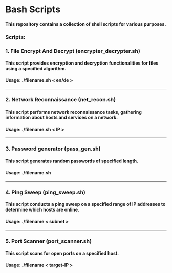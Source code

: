 # Bash Scripts

#### This repository contains a collection of shell scripts for various purposes.

### Scripts:

### 1. File Encrypt And Decrypt (encrypter_decrypter.sh)

#### This script provides encryption and decryption functionalities for files using a specified algorithm.

#### Usage: ./filename.sh < en/de >

---

### 2. Network Reconnaissance (net_recon.sh)

#### This script performs network reconnaissance tasks, gathering information about hosts and services on a network.

#### Usage: ./filename.sh < IP >


---

### 3. Password generator (pass_gen.sh)

#### This script generates random passwords of specified length.

#### Usage: ./filename.sh


---




### 4. Ping Sweep (ping_sweep.sh)

#### This script conducts a ping sweep on a specified range of IP addresses to determine which hosts are online.

#### Usage: ./filename < subnet >

---

### 5. Port Scanner (port_scanner.sh)

#### This script scans for open ports on a specified host.

#### Usage: ./filename < target-IP > 
